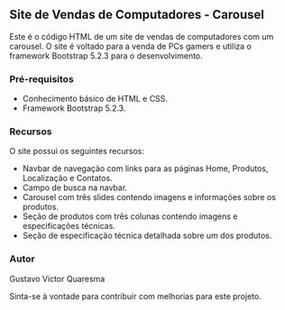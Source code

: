 ## Site de Vendas de Computadores - Carousel

Este é o código HTML de um site de vendas de computadores com um carousel. O site é voltado para a venda de PCs gamers e utiliza o framework Bootstrap 5.2.3 para o desenvolvimento.

### Pré-requisitos

- Conhecimento básico de HTML e CSS.
- Framework Bootstrap 5.2.3.

### Recursos

O site possui os seguintes recursos:

- Navbar de navegação com links para as páginas Home, Produtos, Localização e Contatos.
- Campo de busca na navbar.
- Carousel com três slides contendo imagens e informações sobre os produtos.
- Seção de produtos com três colunas contendo imagens e especificações técnicas.
- Seção de especificação técnica detalhada sobre um dos produtos.

### Autor

Gustavo Victor Quaresma

Sinta-se à vontade para contribuir com melhorias para este projeto.
